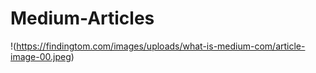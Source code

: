 # Medium-Articles

!(https://findingtom.com/images/uploads/what-is-medium-com/article-image-00.jpeg)

